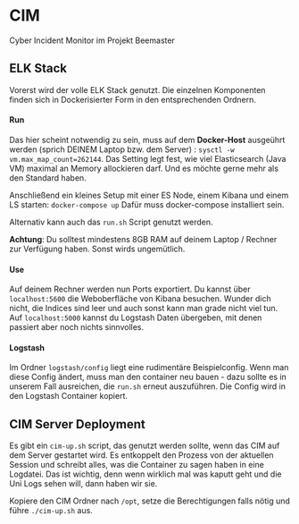 # CIM

Cyber Incident Monitor im Projekt Beemaster

## ELK Stack

Vorerst wird der volle ELK Stack genutzt. Die einzelnen Komponenten finden sich in Dockerisierter Form in den entsprechenden Ordnern.

#### Run

Das hier scheint notwendig zu sein, muss auf dem **Docker-Host** ausgeührt werden (sprich DEINEM Laptop bzw. dem Server) :
`sysctl -w vm.max_map_count=262144`. Das Setting legt fest, wie viel Elasticsearch (Java VM) maximal an Memory allockieren darf. Und es möchte gerne mehr als den Standard haben.

Anschließend ein kleines Setup mit einer ES Node, einem Kibana und einem LS starten:
`docker-compose up`
Dafür muss docker-compose installiert sein.

Alternativ kann auch das `run.sh` Script genutzt werden.

**Achtung**: Du solltest mindestens 8GB RAM auf deinem Laptop / Rechner zur Verfügung haben. Sonst wirds ungemütlich.


#### Use

Auf deinem Rechner werden nun Ports exportiert. Du kannst über `localhost:5600` die Weboberfläche von Kibana besuchen. Wunder dich nicht, die Indices sind leer und auch sonst kann man grade nicht viel tun.
Auf `localhost:5000` kannst du Logstash Daten übergeben, mit denen passiert aber noch nichts sinnvolles.

#### Logstash

Im Ordner `logstash/config` liegt eine rudimentäre Beispielconfig. Wenn man diese Config ändert, muss man den container neu bauen - dazu sollte es in unserem Fall ausreichen, die `run.sh` erneut auszuführen. Die Config wird in den Logstash Container kopiert.


## CIM Server Deployment

Es gibt ein `cim-up.sh` script, das genutzt werden sollte, wenn das CIM auf dem Server gestartet wird. Es entkoppelt den Prozess von der aktuellen Session und schreibt alles, was die Container zu sagen haben in eine Logdatei. Das ist wichtig, denn wenn wirklich mal was kaputt geht und die Uni Logs sehen will, dann haben wir sie.

Kopiere den CIM Ordner nach `/opt`, setze die Berechtigungen falls nötig und führe `./cim-up.sh` aus.

